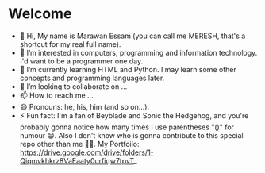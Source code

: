 # Welcome
- 👋 Hi, My name is Marawan Essam (you can call me MERESH, that's a shortcut for my real full name).
- 👀 I’m interested in computers, programming and information technology. I'd want to be a programmer one day.
- 🌱 I’m currently learning HTML and Python. I may learn some other concepts and programming languages later.
- 💞️ I’m looking to collaborate on ...
- 📫 How to reach me ...
- 😄 Pronouns: he, his, him (and so on...).
- ⚡ Fun fact: I'm a fan of Beyblade and Sonic the Hedgehog, and you're probably gonna notice how many times I use parentheses "()" for humour 😁. Also I don't know who is gonna contribute to this special repo other than me 🤷‍♂️.
 My Portfoilo:
https://drive.google.com/drive/folders/1-Qiqmvkhkrz8VaEaaty0urfiqw7tpvT_


<!---
MERESH56/MERESH56 is a ✨ special ✨ repository because its `README.md` (this file) appears on your GitHub profile.
You can click the Preview link to take a look at your changes.
--->
